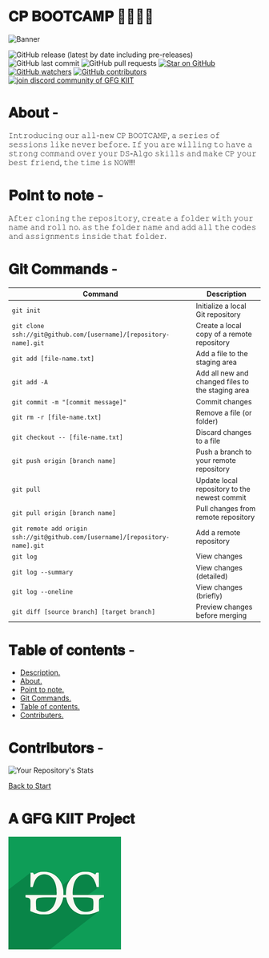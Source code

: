 <a name="title"></a>
# 𝐂𝐏 𝐁𝐎𝐎𝐓𝐂𝐀𝐌𝐏 👩‍💻👨‍💻

![Banner](https://github.com/Sayak11/100-Days-of-Code/blob/main/cpbootcamp.jpeg)

![GitHub release (latest by date including pre-releases)](https://img.shields.io/github/v/release/GFG-CLUB-KIIT/100-Days-of-Code?include_prereleases)
![GitHub last commit](https://img.shields.io/github/last-commit/GFG-CLUB-KIIT/100-Days-of-Code)
![GitHub pull requests](https://img.shields.io/github/issues-pr/GFG-CLUB-KIIT/100-Days-of-Code)
[![Star on GitHub](https://img.shields.io/github/stars/GFG-CLUB-KIIT/100-Days-of-Code.svg?style=social)](https://github.com/all-contributors/all-contributors/stargazers)
[![GitHub watchers](https://img.shields.io/github/watchers/GFG-CLUB-KIIT/100-Days-of-Code.svg?style=social&label=Watch&maxAge=2592000)](https://GitHub.com/GFG-CLUB-KIIT/100-Days-of-Code/watchers/)
[![GitHub contributors](https://img.shields.io/github/contributors/GFG-CLUB-KIIT/100-Days-of-Code.svg)](https://GitHub.com/GFG-CLUB-KIIT/100-Days-of-Code/graphs/contributors/)
<a href="https://discord.gg/DqRqk2GTNn" target="blank">
<img src="https://img.shields.io/discord/735303195105951764?label=Join%20Community&logo=discord&style=flat-square" alt="join discord community of GFG KIIT"/>
</a>


<a name="about"></a>
# 𝐀𝐛𝐨𝐮𝐭 -
𝙸𝚗𝚝𝚛𝚘𝚍𝚞𝚌𝚒𝚗𝚐 𝚘𝚞𝚛 𝚊𝚕𝚕-𝚗𝚎𝚠 𝙲𝙿 𝙱𝙾𝙾𝚃𝙲𝙰𝙼𝙿, 𝚊 𝚜𝚎𝚛𝚒𝚎𝚜 𝚘𝚏 𝚜𝚎𝚜𝚜𝚒𝚘𝚗𝚜 𝚕𝚒𝚔𝚎 𝚗𝚎𝚟𝚎𝚛 𝚋𝚎𝚏𝚘𝚛𝚎. 𝙸𝚏 𝚢𝚘𝚞 𝚊𝚛𝚎 𝚠𝚒𝚕𝚕𝚒𝚗𝚐 𝚝𝚘 𝚑𝚊𝚟𝚎 𝚊 𝚜𝚝𝚛𝚘𝚗𝚐 𝚌𝚘𝚖𝚖𝚊𝚗𝚍 𝚘𝚟𝚎𝚛 𝚢𝚘𝚞𝚛 𝙳𝚂-𝙰𝚕𝚐𝚘 𝚜𝚔𝚒𝚕𝚕𝚜 𝚊𝚗𝚍 𝚖𝚊𝚔𝚎 𝙲𝙿 𝚢𝚘𝚞𝚛 𝚋𝚎𝚜𝚝 𝚏𝚛𝚒𝚎𝚗𝚍, 𝚝𝚑𝚎 𝚝𝚒𝚖𝚎 𝚒𝚜 𝙽𝙾𝚆!!!

<a name="nt"></a>
# 𝐏𝐨𝐢𝐧𝐭 𝐭𝐨 𝐧𝐨𝐭𝐞 -
𝙰𝚏𝚝𝚎𝚛 𝚌𝚕𝚘𝚗𝚒𝚗𝚐 𝚝𝚑𝚎 𝚛𝚎𝚙𝚘𝚜𝚒𝚝𝚘𝚛𝚢, 𝚌𝚛𝚎𝚊𝚝𝚎 𝚊 𝚏𝚘𝚕𝚍𝚎𝚛 𝚠𝚒𝚝𝚑 𝚢𝚘𝚞𝚛 𝚗𝚊𝚖𝚎 𝚊𝚗𝚍 𝚛𝚘𝚕𝚕 𝚗𝚘. 𝚊𝚜 𝚝𝚑𝚎 𝚏𝚘𝚕𝚍𝚎𝚛 𝚗𝚊𝚖𝚎 𝚊𝚗𝚍 𝚊𝚍𝚍 𝚊𝚕𝚕 𝚝𝚑𝚎 𝚌𝚘𝚍𝚎𝚜 𝚊𝚗𝚍 𝚊𝚜𝚜𝚒𝚐𝚗𝚖𝚎𝚗𝚝𝚜 𝚒𝚗𝚜𝚒𝚍𝚎 𝚝𝚑𝚊𝚝 𝚏𝚘𝚕𝚍𝚎𝚛.



<a name="cmd"></a>
# 𝐆𝐢𝐭 𝐂𝐨𝐦𝐦𝐚𝐧𝐝𝐬 - 


| Command | Description |
| ------- | ----------- |
| `git init` | Initialize a local Git repository |
| `git clone ssh://git@github.com/[username]/[repository-name].git` | Create a local copy of a remote repository |
| `git add [file-name.txt]` | Add a file to the staging area |
| `git add -A` | Add all new and changed files to the staging area |
| `git commit -m "[commit message]"` | Commit changes |
| `git rm -r [file-name.txt]` | Remove a file (or folder) |
| `git checkout -- [file-name.txt]` | Discard changes to a file |
| `git push origin [branch name]` | Push a branch to your remote repository |
| `git pull` | Update local repository to the newest commit |
| `git pull origin [branch name]` | Pull changes from remote repository |
| `git remote add origin ssh://git@github.com/[username]/[repository-name].git` | Add a remote repository |
| `git log` | View changes |
| `git log --summary` | View changes (detailed) |
| `git log --oneline` | View changes (briefly) |
| `git diff [source branch] [target branch]` | Preview changes before merging |

<a name="contents"></a>
# 𝐓𝐚𝐛𝐥𝐞 𝐨𝐟 𝐜𝐨𝐧𝐭𝐞𝐧𝐭𝐬 -

- [Description. ](#title)
- [About.](#about)
- [Point to note.](#nt)
- [Git Commands.](#cmd)
- [Table of contents.](#contents)
- [Contributers.](#contributors)

<a name="contributors"></a>
# 𝐂𝐨𝐧𝐭𝐫𝐢𝐛𝐮𝐭𝐨𝐫𝐬 -
![Your Repository's Stats](https://contrib.rocks/image?repo=GFG-CLUB-KIIT/100-Days-of-Code)

[Back to Start](#title)

# 𝐀 𝐆𝐅𝐆 𝐊𝐈𝐈𝐓 𝐏𝐫𝐨𝐣𝐞𝐜𝐭   
![Banner](https://github.com/Sayak11/theGeekBot/blob/master/gfgicon.png)  


